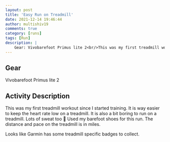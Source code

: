 ```yaml
---
layout: post
title: 'Easy Run on Treadmill'
date: 2021-12-14 19:46:44
author: multishiv19
comments: true
category: [runs]
tags: [Run]
description: |
    Gear: Vivobarefoot Primus lite 2<br/>This was my first treadmill workout since I started training.<br/>It is way easier to keep the heart rate low on a treadmill. It is also a bit boring to run on a treadmill. Lots of sweat too 🥵<br/>Used my barefoot shoes for this run.<br/>The distance and pace on the treadmill is in miles.<br/><br/>Looks like Garmin has some treadmill specific badges to collect. 
---
```


## Gear
Vivobarefoot Primus lite 2

## Activity Description
This was my first treadmill workout since I started training.
It is way easier to keep the heart rate low on a treadmill. It is also a bit boring to run on a treadmill. Lots of sweat too 🥵
Used my barefoot shoes for this run.
The distance and pace on the treadmill is in miles.

Looks like Garmin has some treadmill specific badges to collect. 


<div width='100%' class='strava-embed-placeholder' data-embed-type='activity' data-embed-id='6381559072'></div>
<script src='https://strava-embeds.com/embed.js'></script>
